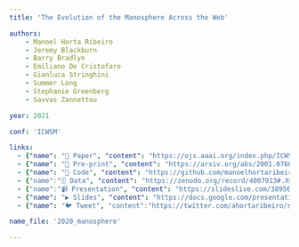 ```yaml
---
title: 'The Evolution of the Manosphere Across the Web'

authors:
    - Manoel Horta Ribeiro
    - Jeremy Blackburn
    - Barry Bradlyn 
    - Emiliano De Cristofaro
    - Gianluca Stringhini
    - Summer Long
    - Stephanie Greenberg
    - Savvas Zannettou

year: 2021

conf: 'ICWSM'

links:
  - {"name": "📜 Paper", "content": "https://ojs.aaai.org/index.php/ICWSM/article/view/18053"}
  - {"name": "📄 Pre-print", "content": "https://arxiv.org/abs/2001.07600"}
  - {"name": "🔗️ Code", "content": "https://github.com/manoelhortaribeiro/manosphere_analysis"}
  - {"name":"🗄️ Data", "content": "https://zenodo.org/record/4007913#.X0ubptMzZQI"}
  - {"name":"📹 Presentation", "content": "https://slideslive.com/38956725/the-evolution-of-the-manosphere-across-the-web"}
  - {"name": "▶️ Slides", "content": "https://docs.google.com/presentation/d/160EWY9N5BsiVEwct05CmgR2qUMlyByARul3jv_noDP0/edit?usp=sharing"}
  - {"name": "🐦 Tweet", "content":"https://twitter.com/ahortaribeiro/status/1262710117490974721"}

name_file: '2020_manosphere'

---
```

